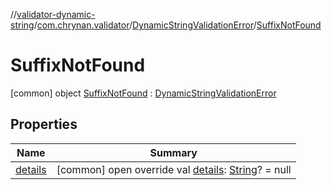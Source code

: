 //[validator-dynamic-string](../../../../index.md)/[com.chrynan.validator](../../index.md)/[DynamicStringValidationError](../index.md)/[SuffixNotFound](index.md)



# SuffixNotFound  
 [common] object [SuffixNotFound](index.md) : [DynamicStringValidationError](../index.md)   


## Properties  
  
|  Name |  Summary | 
|---|---|
| <a name="com.chrynan.validator/DynamicStringValidationError.SuffixNotFound/details/#/PointingToDeclaration/"></a>[details](index.md#%5Bcom.chrynan.validator%2FDynamicStringValidationError.SuffixNotFound%2Fdetails%2F%23%2FPointingToDeclaration%2F%5D%2FProperties%2F1584461913)| <a name="com.chrynan.validator/DynamicStringValidationError.SuffixNotFound/details/#/PointingToDeclaration/"></a> [common] open override val [details](index.md#%5Bcom.chrynan.validator%2FDynamicStringValidationError.SuffixNotFound%2Fdetails%2F%23%2FPointingToDeclaration%2F%5D%2FProperties%2F1584461913): [String](https://kotlinlang.org/api/latest/jvm/stdlib/kotlin/-string/index.html)? = null   <br>|

